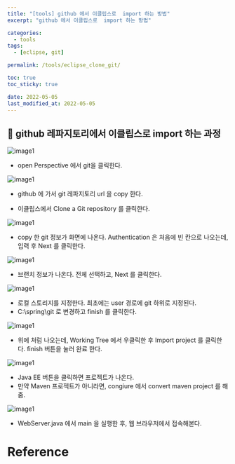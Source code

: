 ```yaml
---
title: "[tools] github 에서 이클립스로  import 하는 방법"
excerpt: "github 에서 이클립스로  import 하는 방법"

categories:
  - tools
tags:
  - [eclipse, git]

permalink: /tools/eclipse_clone_git/

toc: true
toc_sticky: true

date: 2022-05-05
last_modified_at: 2022-05-05
---
```


## 🦥 github 레파지토리에서 이클립스로 import 하는 과정

![image1](/assets/images/page9/img1.PNG)

 - open Perspective 에서 git을 클릭한다. 

![image1](/assets/images/page9/img2.PNG)

 - github 에 가서 git 레파지토리 url 을 copy 한다. 

 - 이클립스에서 Clone a Git repository 를 클릭한다.

 ![image1](/assets/images/page9/img3.PNG)

 - copy 한 git 정보가 화면에 나온다. Authentication 은 처음에 빈 칸으로 나오는데, 입력 후 Next 를 클릭한다. 

![image1](/assets/images/page9/img4.PNG)

 - 브랜치 정보가 나온다. 전체 선택하고, Next 를 클릭한다. 

![image1](/assets/images/page9/img5.PNG)

 - 로컬 스토리지를 지정한다. 최초에는 user 경로에 git 하위로 지정된다. 
 - C:\spring\git 로 변경하고 finish 를 클릭한다. 

![image1](/assets/images/page9/img6.PNG)

 - 위에 처럼 나오는데, Working Tree 에서 우클릭한 후 Import project 를 클릭한다. finish 버튼을 눌러 완료 한다. 

 ![image1](/assets/images/page9/img7.PNG)

  - Java EE  버튼을 클릭하면 프로젝트가 나온다. 
  - 만약 Maven 프로젝트가 아니라면, congiure 에서 convert maven project 를 해줌.

 ![image1](/assets/images/page9/img8.PNG)

  - WebServer.java 에서 main 을 실행한 후, 웹 브라우저에서 접속해본다. 

# Reference

